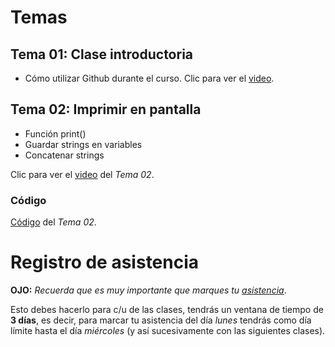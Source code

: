# Temas
## __Tema 01:__ Clase introductoria

* Cómo utilizar Github durante el curso. Clic para ver el [video](https://www.youtube.com/watch?v=kkHtNeXthPI).

## __Tema 02:__ Imprimir en pantalla
* Función print()
* Guardar strings en variables
* Concatenar strings

Clic para ver el [video]() del _Tema 02_.

### Código
[Código](https://github.com/AFIF-UG/Introduccion_a_Python-Curso_Online/blob/main/Clase_01/Codigo_Tema_02.ipynb) del _Tema 02_.


# Registro de asistencia
__OJO:__ _Recuerda que es muy importante que marques tu [asistencia](https://docs.google.com/forms/d/e/1FAIpQLSc0X-u8Od8mcgsq8CZTnDXlQu8FaLSioK5H5LXouzoCjcDP1Q/viewform?usp=sf_link)_.

Esto debes hacerlo para c/u de las clases, tendrás un ventana de tiempo de __3 días__, es decir, para marcar tu asistencia del día _lunes_ tendrás como día límite hasta el día _miércoles_ (y así sucesivamente con las siguientes clases).
